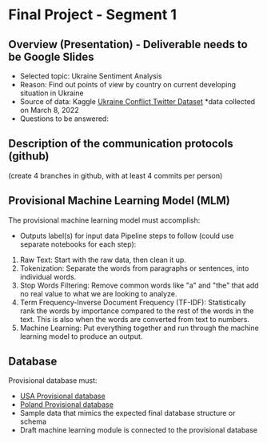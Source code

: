 # Final Project - Segment 1
## Overview (Presentation) - Deliverable needs to be Google Slides
- Selected topic: Ukraine Sentiment Analysis
- Reason: Find out points of view by country on current developing situation in Ukraine 
- Source of data: Kaggle [Ukraine Conflict Twitter Dataset](https://www.kaggle.com/bwandowando/ukraine-russian-crisis-twitter-dataset-1-2-m-rows?select=UkraineCombinedTweetsDeduped_MAR09.csv.gzip) *data collected on March 8, 2022
- Questions to be answered: 

## Description of the communication protocols (github)

(create 4 branches in github, with at least 4 commits per person)

## Provisional Machine Learning Model (MLM)
The provisional machine learning model must accomplish:
- Outputs label(s) for input data
Pipeline steps to follow (could use separate notebooks for each step):
1. Raw Text: Start with the raw data, then clean it up.
2. Tokenization: Separate the words from paragraphs or sentences, into individual words.
3. Stop Words Filtering: Remove common words like "a" and "the" that add no real value to what we are looking to analyze.
4. Term Frequency-Inverse Document Frequency (TF-IDF): Statistically rank the words by importance compared to the rest of the words in the text. This is also when the words are converted from text to numbers.
5. Machine Learning: Put everything together and run through the machine learning model to produce an output.

## Database
Provisional database must:
- [USA Provisional database](usa_tweets_dataset.csv)
- [Poland Provisional database](poland_tweets_dataset.csv)
- Sample data that mimics the expected final database structure or schema
- Draft machine learning module is connected to the provisional database
